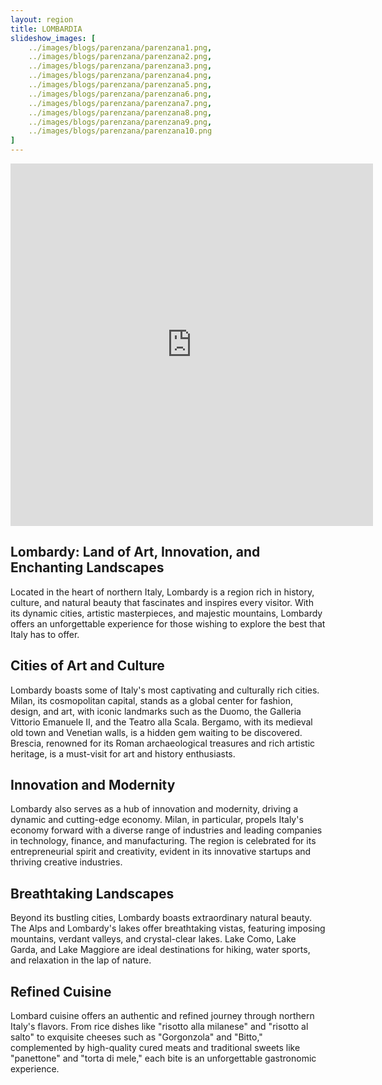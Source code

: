 ```yaml
---
layout: region
title: LOMBARDIA
slideshow_images: [
    ../images/blogs/parenzana/parenzana1.png,
    ../images/blogs/parenzana/parenzana2.png,
    ../images/blogs/parenzana/parenzana3.png,
    ../images/blogs/parenzana/parenzana4.png,
    ../images/blogs/parenzana/parenzana5.png,
    ../images/blogs/parenzana/parenzana6.png,
    ../images/blogs/parenzana/parenzana7.png,
    ../images/blogs/parenzana/parenzana8.png,
    ../images/blogs/parenzana/parenzana9.png,
    ../images/blogs/parenzana/parenzana10.png
]
---
```


<div class="maps-container">
    <iframe src="https://www.komoot.com/it-it/collection/2779484/embed" width="580" height="580" frameborder="0" scrolling="no"></iframe>
</div>

## Lombardy: Land of Art, Innovation, and Enchanting Landscapes

Located in the heart of northern Italy, Lombardy is a region rich in history, culture, and natural beauty that fascinates and inspires every visitor. With its dynamic cities, artistic masterpieces, and majestic mountains, Lombardy offers an unforgettable experience for those wishing to explore the best that Italy has to offer.

## Cities of Art and Culture

Lombardy boasts some of Italy's most captivating and culturally rich cities. Milan, its cosmopolitan capital, stands as a global center for fashion, design, and art, with iconic landmarks such as the Duomo, the Galleria Vittorio Emanuele II, and the Teatro alla Scala. Bergamo, with its medieval old town and Venetian walls, is a hidden gem waiting to be discovered. Brescia, renowned for its Roman archaeological treasures and rich artistic heritage, is a must-visit for art and history enthusiasts.

## Innovation and Modernity

Lombardy also serves as a hub of innovation and modernity, driving a dynamic and cutting-edge economy. Milan, in particular, propels Italy's economy forward with a diverse range of industries and leading companies in technology, finance, and manufacturing. The region is celebrated for its entrepreneurial spirit and creativity, evident in its innovative startups and thriving creative industries.

## Breathtaking Landscapes

Beyond its bustling cities, Lombardy boasts extraordinary natural beauty. The Alps and Lombardy's lakes offer breathtaking vistas, featuring imposing mountains, verdant valleys, and crystal-clear lakes. Lake Como, Lake Garda, and Lake Maggiore are ideal destinations for hiking, water sports, and relaxation in the lap of nature.

## Refined Cuisine

Lombard cuisine offers an authentic and refined journey through northern Italy's flavors. From rice dishes like "risotto alla milanese" and "risotto al salto" to exquisite cheeses such as "Gorgonzola" and "Bitto," complemented by high-quality cured meats and traditional sweets like "panettone" and "torta di mele," each bite is an unforgettable gastronomic experience.
